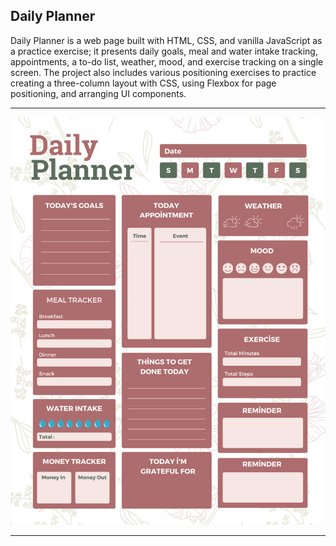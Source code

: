 ## Daily Planner

<p> Daily Planner is a web page built with HTML, CSS, and vanilla JavaScript as a practice exercise; it presents daily goals, meal and water intake tracking, appointments, a to-do list, weather, mood, and exercise tracking on a single screen. The project also includes various positioning exercises to practice creating a three-column layout with CSS, using Flexbox for page positioning, and arranging UI components.</p>

---

![Açıklayıcı Alt Metin](dailyplanner.png)

---
